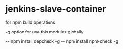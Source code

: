 # jenkins-slave-container

for npm build operations

-g option for use this modules globally

-- npm install depcheck -g
-- npm install npm-check -g
